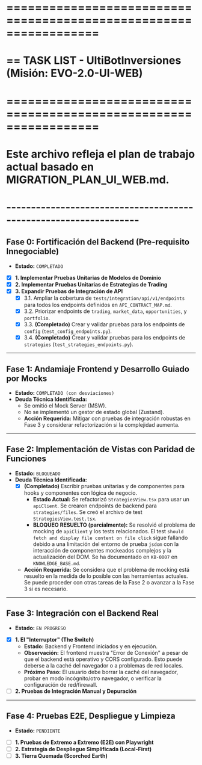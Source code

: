 # =================================================================
# == TASK LIST - UltiBotInversiones (Misión: EVO-2.0-UI-WEB)
# =================================================================
# Este archivo refleja el plan de trabajo actual basado en MIGRATION_PLAN_UI_WEB.md.
# -----------------------------------------------------------------

## Fase 0: Fortificación del Backend (Pre-requisito Innegociable)
*   **Estado:** `COMPLETADO`

- [x] **1. Implementar Pruebas Unitarias de Modelos de Dominio**
- [x] **2. Implementar Pruebas Unitarias de Estrategias de Trading**
- [x] **3. Expandir Pruebas de Integración de API**
    - [x] 3.1. Ampliar la cobertura de `tests/integration/api/v1/endpoints` para todos los endpoints definidos en `API_CONTRACT_MAP.md`.
    - [x] 3.2. Priorizar endpoints de `trading`, `market_data`, `opportunities`, y `portfolio`.
    - [x] 3.3. **(Completado)** Crear y validar pruebas para los endpoints de `config` (`test_config_endpoints.py`).
    - [x] 3.4. **(Completado)** Crear y validar pruebas para los endpoints de `strategies` (`test_strategies_endpoints.py`).

---

## Fase 1: Andamiaje Frontend y Desarrollo Guiado por Mocks
*   **Estado:** `COMPLETADO (con desviaciones)`
*   **Deuda Técnica Identificada:**
    - Se omitió el Mock Server (MSW).
    - No se implementó un gestor de estado global (Zustand).
    - **Acción Requerida:** Mitigar con pruebas de integración robustas en Fase 3 y considerar refactorización si la complejidad aumenta.

---

## Fase 2: Implementación de Vistas con Paridad de Funciones
*   **Estado:** `BLOQUEADO`
*   **Deuda Técnica Identificada:**
    - [x] **(Completado)** Escribir pruebas unitarias y de componentes para hooks y componentes con lógica de negocio.
        - **Estado Actual:** Se refactorizó `StrategiesView.tsx` para usar un `apiClient`. Se crearon endpoints de backend para `strategies/files`. Se creó el archivo de test `StrategiesView.test.tsx`.
        - **BLOQUEO RESUELTO (parcialmente):** Se resolvió el problema de mocking de `apiClient` y los tests relacionados. El test `should fetch and display file content on file click` sigue fallando debido a una limitación del entorno de prueba `jsdom` con la interacción de componentes mockeados complejos y la actualización del DOM. Se ha documentado en `KB-0007` en `KNOWLEDGE_BASE.md`.
    - **Acción Requerida:** Se considera que el problema de mocking está resuelto en la medida de lo posible con las herramientas actuales. Se puede proceder con otras tareas de la Fase 2 o avanzar a la Fase 3 si es necesario.

---

## Fase 3: Integración con el Backend Real
*   **Estado:** `EN PROGRESO`

- [x] **1. El "Interruptor" (The Switch)**
    - **Estado:** Backend y Frontend iniciados y en ejecución.
    - **Observación:** El frontend muestra "Error de Conexión" a pesar de que el backend está operativo y CORS configurado. Esto puede deberse a la caché del navegador o a problemas de red locales.
    - **Próximo Paso:** El usuario debe borrar la caché del navegador, probar en modo incógnito/otro navegador, o verificar la configuración de red/firewall.
- [ ] **2. Pruebas de Integración Manual y Depuración**

---

## Fase 4: Pruebas E2E, Despliegue y Limpieza
*   **Estado:** `PENDIENTE`

- [ ] **1. Pruebas de Extremo a Extremo (E2E) con Playwright**
- [ ] **2. Estrategia de Despliegue Simplificada (Local-First)**
- [ ] **3. Tierra Quemada (Scorched Earth)**
